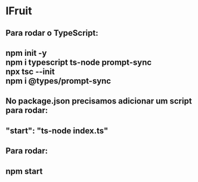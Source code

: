 # IFruit

<h2>Para rodar o TypeScript:<h2>

npm init -y<br>
npm i typescript ts-node prompt-sync<br>
npx tsc --init<br>
npm i @types/prompt-sync<br>

<h2>No package.json precisamos adicionar um script para rodar:<h2>

"start": "ts-node index.ts"<br>

<h2>Para rodar:<h2>

npm start<br>
